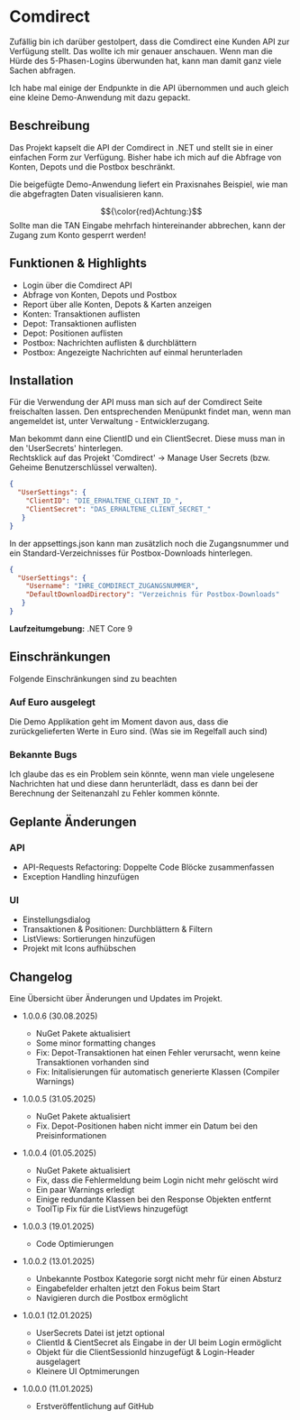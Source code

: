 # Comdirect

Zufällig bin ich darüber gestolpert, dass die Comdirect eine Kunden API zur Verfügung stellt. 
Das wollte ich mir genauer anschauen. Wenn man die Hürde des 5-Phasen-Logins überwunden hat, kann
man damit ganz viele Sachen abfragen.  
  
Ich habe mal einige der Endpunkte in die API übernommen und auch gleich eine kleine Demo-Anwendung mit dazu gepackt.

## Beschreibung
Das Projekt kapselt die API der Comdirect in .NET und stellt sie in einer einfachen Form zur Verfügung.
Bisher habe ich mich auf die Abfrage von Konten, Depots und die Postbox beschränkt.  
  
Die beigefügte Demo-Anwendung liefert ein Praxisnahes Beispiel, wie man die abgefragten Daten visualisieren kann.

$${\color{red}Achtung:}$$  Sollte man die TAN Eingabe mehrfach hintereinander abbrechen, kann der Zugang zum Konto gesperrt werden!

## Funktionen & Highlights
- Login über die Comdirect API
- Abfrage von Konten, Depots und Postbox
- Report über alle Konten, Depots & Karten anzeigen
- Konten: Transaktionen auflisten
- Depot: Transaktionen auflisten
- Depot: Positionen auflisten
- Postbox: Nachrichten auflisten & durchblättern
- Postbox: Angezeigte Nachrichten auf einmal herunterladen

## Installation

Für die Verwendung der API muss man sich auf der Comdirect Seite freischalten lassen. 
Den entsprechenden Menüpunkt findet man, wenn man angemeldet ist, unter Verwaltung - Entwicklerzugang.  
  
Man bekommt dann eine ClientID und ein ClientSecret. Diese muss man in den 'UserSecrets' hinterlegen.  
Rechtsklick auf das Projekt 'Comdirect' -> Manage User Secrets (bzw. Geheime Benutzerschlüssel verwalten).  
```json
{
  "UserSettings": {
	"ClientID": "DIE_ERHALTENE_CLIENT_ID_",
	"ClientSecret": "DAS_ERHALTENE_CLIENT_SECRET_"
   }
}
```

In der appsettings.json kann man zusätzlich noch die Zugangsnummer und ein 
Standard-Verzeichnisses für Postbox-Downloads hinterlegen.
```json
{
  "UserSettings": {
	"Username": "IHRE_COMDIRECT_ZUGANGSNUMMER",
	"DefaultDownloadDirectory": "Verzeichnis für Postbox-Downloads"
   }
}
```

**Laufzeitumgebung:** .NET Core 9

## Einschränkungen

Folgende Einschränkungen sind zu beachten

### Auf Euro ausgelegt

Die Demo Applikation geht im Moment davon aus, dass die zurückgelieferten Werte in Euro sind. (Was sie im Regelfall auch sind)

### Bekannte Bugs

Ich glaube das es ein Problem sein könnte, wenn man viele ungelesene Nachrichten hat und diese dann herunterlädt, dass
es dann bei der Berechnung der Seitenanzahl zu Fehler kommen könnte.

## Geplante Änderungen

### API
- API-Requests Refactoring: Doppelte Code Blöcke zusammenfassen
- Exception Handling hinzufügen

### UI
- Einstellungsdialog
- Transaktionen & Positionen: Durchblättern & Filtern
- ListViews: Sortierungen hinzufügen
- Projekt mit Icons aufhübschen

## Changelog

Eine Übersicht über Änderungen und Updates im Projekt.

- 1.0.0.6 (30.08.2025)
  - NuGet Pakete aktualisiert
  - Some minor formatting changes
  - Fix: Depot-Transaktionen hat einen Fehler verursacht, wenn keine Transaktionen vorhanden sind
  - Fix: Initalisierungen für automatisch generierte Klassen (Compiler Warnings)

- 1.0.0.5 (31.05.2025)
  - NuGet Pakete aktualisiert
  - Fix. Depot-Positionen haben nicht immer ein Datum bei den Preisinformationen

- 1.0.0.4 (01.05.2025)
  - NuGet Pakete aktualisiert
  - Fix, dass die Fehlermeldung beim Login nicht mehr gelöscht wird
  - Ein paar Warnings erledigt
  - Einige redundante Klassen bei den Response Objekten entfernt
  - ToolTip Fix für die ListViews hinzugefügt

- 1.0.0.3 (19.01.2025)
  - Code Optimierungen

- 1.0.0.2 (13.01.2025)
  - Unbekannte Postbox Kategorie sorgt nicht mehr für einen Absturz
  - Eingabefelder erhalten jetzt den Fokus beim Start
  - Navigieren durch die Postbox ermöglicht

- 1.0.0.1 (12.01.2025)
  - UserSecrets Datei ist jetzt optional
  - ClientId & CientSecret als Eingabe in der UI beim Login ermöglicht
  - Objekt für die ClientSessionId hinzugefügt & Login-Header ausgelagert
  - Kleinere UI Optmimerungen

- 1.0.0.0 (11.01.2025)
  - Erstveröffentlichung auf GitHub